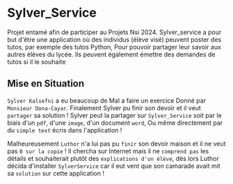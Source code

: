 # Sylver_Service

Projet entamé afin de participer au Projets Nsi 2024. Sylver_service a pour but d'être une application où des individus (élève visé) peuvent poster des tutos, par exemple des tutos Python, Pour pouvoir partager leur savoir aux autres élèves du lycée. Ils peuvent également émettre des demandes de tutos si il le souhaite

## Mise en Situation

`Sylver Kalsefni` a eu beaucoup de Mal a faire un exercice Donné par `Monsieur Dona-Cayar`. Finalement Sylver pu finir son devoir et il veut `partager` sa solution ! Sylver peut la partager sur `Sylver_Service` soit par le biais d'un `pdf`, d'une `image`, d'un document `word`, Ou même directement par du `simple text` écris dans l'application !

Malheureusement `Luthor` n'a lui pas pu `finir` son devoir maison et il ne veut pas `0 sur la copie` ! Il chercha sur Internet mais il ne `comprend pas` les détails et souhaiterait plutôt des `explications d'un élève`, dès lors Luthor décida d'installer `SylverService` car il eut vent que son camarade avait mit sa `solution` sur cette application ! 
